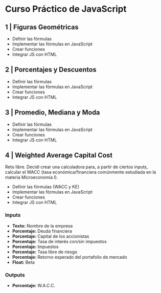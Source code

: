 # Curso Práctico de JavaScript

## 1 | Figuras Geométricas

- Definir las fórmulas
- Implementar las fórmulas en JavaScript
- Crear funciones
- Integrar JS con HTML

## 2 | Porcentajes y Descuentos

- Definir las fórmulas
- Implementar las fórmulas en JavaScript
- Crear funciones
- Integrar JS con HTML

## 3 | Promedio, Mediana y Moda

- Definir las fórmulas
- Implementar las fórmulas en JavaScript
- Crear funciones
- Integrar JS con HTML

## 4 | Weighted Average Capital Cost

Reto libre. Decidí crear una calculadora para, a partir de ciertos inputs, calcular el WACC (tasa económica/financiera comúnmente estudiada en la materia Microeconomía I).

- Definir las fórmulas (WACC y KE)
- Implementar las fórmulas en JavaScript
- Crear funciones
- Integrar JS con HTML

### Inputs

- **Texto:** Nombre de la empresa
- **Porcentaje:** Deuda financiera
- **Porcentaje:** Capital de los accionistas
- **Porcentaje:** Tasa de interés con/sin impuestos
- **Porcentaje:** Impuestos
- **Porcentaje:** Tasa libre de riesgo
- **Porcentaje:** Retorno esperado del portafolio de mercado
- **Float:** Beta

### Outputs

- **Porcentaje:** W.A.C.C.